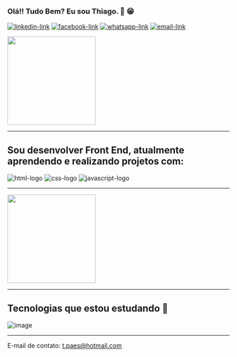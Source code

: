 ### Olá!! Tudo Bem? Eu sou Thiago. 👋 😁

<a href="https://www.linkedin.com/in/thiagopaes98"><img src="https://img.shields.io/badge/LinkedIn-0077B5?style=for-the-badge&logo=linkedin&logoColor=white" alt="linkedin-link"/></a> <a href="https://www.facebook.com/thiago.paes.1"><img src="https://img.shields.io/badge/Facebook-1877F2?style=for-the-badge&logo=facebook&logoColor=white" alt="facebook-link"/></a> <a href="https://wa.me/5541991737604?text=Ol%C3%A1,%20Meu%20nome%20%C3%A9%20Thiago!"><img src="https://img.shields.io/badge/WhatsApp-25D366?style=for-the-badge&logo=whatsapp&logoColor=white" alt="whatsapp-link"/></a> <a href="https://malito:t.paes@hotmail.com"><img src="https://img.shields.io/badge/Microsoft_Outlook-0078D4?style=for-the-badge&logo=microsoft-outlook&logoColor=white" alt="email-link"/></a>



<a  href="https://github.com/anuraghazra/github-readme-stats">
  <img  height=200 align="center" src="https://github-readme-stats.vercel.app/api?username=Thiagohpaes" />
</a>


_______

## Sou desenvolver Front End, atualmente aprendendo e realizando projetos com:

<img src="https://img.shields.io/badge/HTML5-E34F26?style=for-the-badge&logo=html5&logoColor=white" alt="html-logo"/> <img src="https://img.shields.io/badge/CSS3-1572B6?style=for-the-badge&logo=css3&logoColor=white" alt="css-logo"/> <img src="https://img.shields.io/badge/JavaScript-F7DF1E?style=for-the-badge&logo=javascript&logoColor=black" alt="javascript-logo"/>



_____
<a href="https://github.com/anuraghazra/convoychat">
  <img  height=200 align="center" src="https://github-readme-stats.vercel.app/api/top-langs?username=Thiagohpaes&layout=compact&langs_count=8&card_width=320" />
</a>


______
##  Tecnologias que estou estudando 🚀
![image](https://github.com/Thiagohpaes/Thiagohpaes/assets/73676802/456f57df-c7db-401a-8c33-fd3c3996ab7d)



________

E-mail de contato: t.paes@hotmail.com
